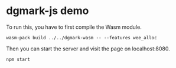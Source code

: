 # dgmark-js demo

To run this, you have to first compile the Wasm module.

```console
wasm-pack build ../../dgmark-wasm -- --features wee_alloc
```

Then you can start the server and visit the page on localhost:8080.

```console
npm start
```
